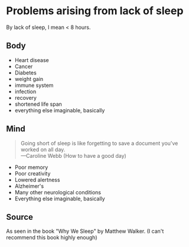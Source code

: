 # Problems arising from lack of sleep

By lack of sleep, I mean < 8 hours.

## Body

* Heart disease
* Cancer
* Diabetes
* weight gain
* immune system
* infection
* recovery
* shortened life span
* everything else imaginable, basically


## Mind

> Going short of sleep is like forgetting to save a document you've worked on all day.
> <br />&mdash;Caroline Webb (How to have a good day)


* Poor memory
* Poor creativity
* Lowered alertness
* Alzheimer's
* Many other neurological conditions
* Everything else imaginable, basically



## Source

As seen in the book "Why We Sleep" by Matthew Walker. (I can't recommend this book highly enough)
